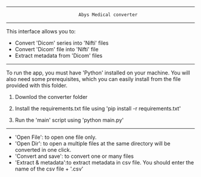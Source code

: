 ----------------------------------------------------------------------------------------
                               Abys Medical converter
----------------------------------------------------------------------------------------
This interface allows you to:
- Convert 'Dicom' series into 'Nifti' files
- Convert 'Dicom' file into 'Nifti' file
- Extract metadata from 'Dicom' files

----------------------------------------------------------------------------------------

To run the app, you must have 'Python' installed on your machine. You will also need some prerequisites, which you can easily install from the file provided with this folder.

1. Downlod the converter folder

2. Install the requirements.txt file using 'pip install -r requirements.txt'

3. Run the 'main' script using 'python main.py'

----------------------------------------------------------------------------------------

- 'Open File': to open one file only.
- 'Open Dir': to open a multiple files at the same directory will be converted in one click.
- 'Convert and save': to convert one or many files
- 'Extract & metadata':to extract metadata in csv file. You should enter the name of the csv file + '.csv'

